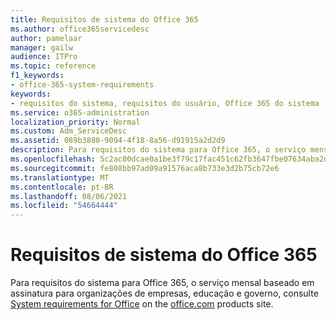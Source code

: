 ```yaml
---
title: Requisitos de sistema do Office 365
ms.author: office365servicedesc
author: pamelaar
manager: gailw
audience: ITPro
ms.topic: reference
f1_keywords:
- office-365-system-requirements
keywords:
- requisitos do sistema, requisitos do usuário, Office 365 do sistema
ms.service: o365-administration
localization_priority: Normal
ms.custom: Adm_ServiceDesc
ms.assetid: 089b3880-9094-4f18-8a56-d91915a2d2d9
description: Para requisitos do sistema para Office 365, o serviço mensal baseado em assinatura para organizações de empresas, educação e governo, consulte Requisitos do sistema para Office no site de produtos office.com.
ms.openlocfilehash: 5c2ac00dcae0a1be3f79c17fac451c62fb3647fbe07634aba2dadc263640c8c9
ms.sourcegitcommit: fe808bb97ad09a91576aca8b733e3d2b75cb72e6
ms.translationtype: MT
ms.contentlocale: pt-BR
ms.lasthandoff: 08/06/2021
ms.locfileid: "54664444"
---
```

# <a name="office-365-system-requirements"></a>Requisitos de sistema do Office 365

Para requisitos do sistema para Office 365, o serviço mensal baseado em assinatura para organizações de empresas, educação e governo, consulte [System requirements for Office](https://go.microsoft.com/fwlink/?LinkID=626095&amp;clcid=0x409) on the [office.com](https://go.microsoft.com/fwlink/?LinkID=509817&amp;clcid=0x409) products site. 
  

